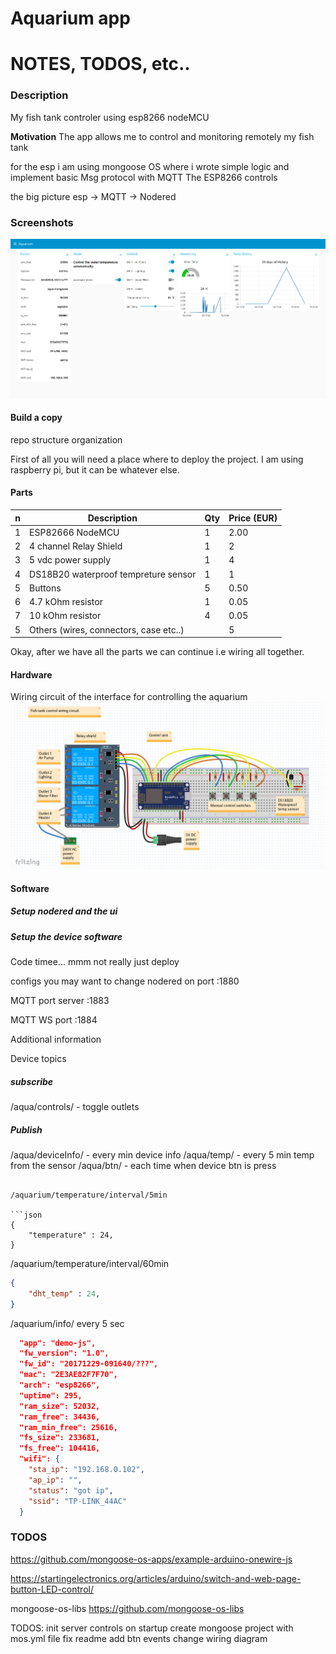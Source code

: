 Aquarium app
======

# NOTES, TODOS, etc..

### Description

My fish tank controler using esp8266 nodeMCU

**Motivation**
The app allows me to control and monitoring remotely my fish tank

for the esp i am using mongoose OS
where i wrote simple logic and implement basic Msg protocol with MQTT
The ESP8266 controls

the big picture
esp -> MQTT -> Nodered

### Screenshots

![aqua-dashboard-ui](/docs/aqua-dashboard-ui.PNG "dashboard")

#### Build a copy

repo structure organization

First of all you will need a place where to deploy the project. I am using raspberry pi, but it can be whatever else.

#### Parts
| n | Description  | Qty | Price (EUR)
| --- | --- | --- |--- |
| 1 | ESP82666 NodeMCU | 1 | 2.00 |
| 2 | 4 channel Relay Shield | 1 | 2 |
| 3 | 5 vdc power supply | 1 | 4 |
| 4 | DS18B20 waterproof tempreture sensor | 1 | 1 |
| 5 | Buttons | 5 | 0.50 |
| 6 | 4.7 kOhm resistor | 1 | 0.05 |
| 7 | 10 kOhm resistor | 4 | 0.05 |
| 5 | Others (wires, connectors, case etc..) |  | 5 |

Okay, after we have all the parts we can continue i.e wiring all together.

#### Hardware

Wiring circuit of the interface for controlling the aquarium
![wiring-circuit](/docs/wiring-circuit.PNG "wiring circuit")

#### Software

##### Setup nodered and the ui

##### Setup the device software

Code timee... mmm not really just deploy

configs you may want to change
nodered on port :1880

MQTT port server :1883

MQTT WS port :1884

Additional information

Device topics

##### subscribe

/aqua/controls/ - toggle outlets

##### Publish

/aqua/deviceInfo/ - every min device info
/aqua/temp/ - every 5 min temp from the sensor
/aqua/btn/ - each time when device btn is press





















```

/aquarium/temperature/interval/5min

```json
{
    "temperature" : 24,
}
```

/aquarium/temperature/interval/60min

```json
{
    "dht_temp" : 24,
}
```

/aquarium/info/
every 5 sec

``` json
  "app": "demo-js",
  "fw_version": "1.0",
  "fw_id": "20171229-091640/???",
  "mac": "2E3AE82F7F70",
  "arch": "esp8266",
  "uptime": 295,
  "ram_size": 52032,
  "ram_free": 34436,
  "ram_min_free": 25616,
  "fs_size": 233681,
  "fs_free": 104416,
  "wifi": {
    "sta_ip": "192.168.0.102",
    "ap_ip": "",
    "status": "got ip",
    "ssid": "TP-LINK_44AC"
  }
```



### TODOS

https://github.com/mongoose-os-apps/example-arduino-onewire-js

https://startingelectronics.org/articles/arduino/switch-and-web-page-button-LED-control/


mongoose-os-libs
https://github.com/mongoose-os-libs


TODOS:
init server controls on startup
create mongoose project with mos.yml file
fix readme
add btn events
change wiring diagram
